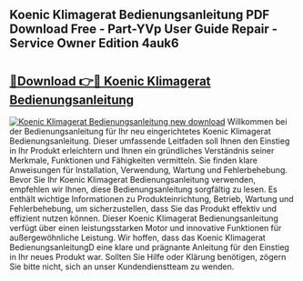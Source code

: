 ## Koenic Klimagerat Bedienungsanleitung PDF Download Free - Part-YVp User Guide Repair - Service Owner Edition 4auk6

# <h2><a href="http://df1uop.blite.top/?on=Koenic+Klimagerat+Bedienungsanleitung">🔗Download 👉🔴 Koenic Klimagerat Bedienungsanleitung</a></h2>

[![Koenic Klimagerat Bedienungsanleitung new download](https://i.imgur.com/lujVjoI.png)](http://df1uop.blite.top/?on=Koenic+Klimagerat+Bedienungsanleitung)
Willkommen bei der Bedienungsanleitung für Ihr neu eingerichtetes Koenic Klimagerat Bedienungsanleitung. Dieser umfassende Leitfaden soll Ihnen den Einstieg in Ihr Produkt erleichtern und Ihnen ein gründliches Verständnis seiner Merkmale, Funktionen und Fähigkeiten vermitteln. Sie finden klare Anweisungen für Installation, Verwendung, Wartung und Fehlerbehebung. Bevor Sie Ihr Koenic Klimagerat Bedienungsanleitung verwenden, empfehlen wir Ihnen, diese Bedienungsanleitung sorgfältig zu lesen. Es enthält wichtige Informationen zu Produkteinrichtung, Betrieb, Wartung und Fehlerbehebung, um sicherzustellen, dass Sie das Produkt effektiv und effizient nutzen können. Dieser Koenic Klimagerat Bedienungsanleitung verfügt über einen leistungsstarken Motor und innovative Funktionen für außergewöhnliche Leistung. Wir hoffen, dass das Koenic Klimagerat BedienungsanleitungD eine klare und prägnante Anleitung für den Einstieg in Ihr neues Produkt war. Sollten Sie Hilfe oder Klärung benötigen, zögern Sie bitte nicht, sich an unser Kundendienstteam zu wenden.
